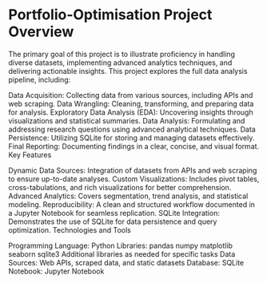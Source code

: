 # Portfolio-Optimisation Project Overview

The primary goal of this project is to illustrate proficiency in handling diverse datasets, implementing advanced analytics techniques, and delivering actionable insights. This project explores the full data analysis pipeline, including:

Data Acquisition: Collecting data from various sources, including APIs and web scraping.
Data Wrangling: Cleaning, transforming, and preparing data for analysis.
Exploratory Data Analysis (EDA): Uncovering insights through visualizations and statistical summaries.
Data Analysis: Formulating and addressing research questions using advanced analytical techniques.
Data Persistence: Utilizing SQLite for storing and managing datasets effectively.
Final Reporting: Documenting findings in a clear, concise, and visual format.
Key Features

Dynamic Data Sources: Integration of datasets from APIs and web scraping to ensure up-to-date analyses.
Custom Visualizations: Includes pivot tables, cross-tabulations, and rich visualizations for better comprehension.
Advanced Analytics: Covers segmentation, trend analysis, and statistical modeling.
Reproducibility: A clean and structured workflow documented in a Jupyter Notebook for seamless replication.
SQLite Integration: Demonstrates the use of SQLite for data persistence and query optimization.
Technologies and Tools

Programming Language: Python
Libraries:
pandas
numpy
matplotlib
seaborn
sqlite3
Additional libraries as needed for specific tasks
Data Sources: Web APIs, scraped data, and static datasets
Database: SQLite
Notebook: Jupyter Notebook
